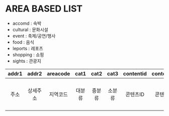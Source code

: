 <h1><strong>AREA BASED LIST</strong></h1>

* accomd : 숙박
* cultural : 문화시설
* event : 축제/공연/행사
* food : 음식
* leports : 레포츠
* shopping : 쇼핑
* sights : 관광지

| addr1 | addr2 | areacode | cat1 | cat2 | cat3 | contentid | contenttypeid | createdtime | firstimage | firstimage2 | mapx | mapy | modifiedtime | readcount | sigungucode | tel | title | booktour | mlevel | telname | zipcode |
| :---: | :---: | :------: | :--: | :--: | :--: | :-------: | :-----------: | :---------: | :--------: | :---------: | :--: | :--: | :----------: | :------: | :---------: | :-: | :---: | :------: | :----: | :-----: | :-----: |
| 주소 | 상세주소 | 지역코드 | 대분류 | 중분류 | 소분류 | 콘텐츠ID | 콘텐츠타입ID | 생성일 | 대표이미지(원본) | 대표이미지(썸네일) | GPS X좌표 | GPS Y좌표 | 수정일 | 조회수 | 시군구코드 | 전화번호 | 콘텐츠명(제목) | 교과서여행지여부 | Map Level | 전화번호 | 우편번호 |
